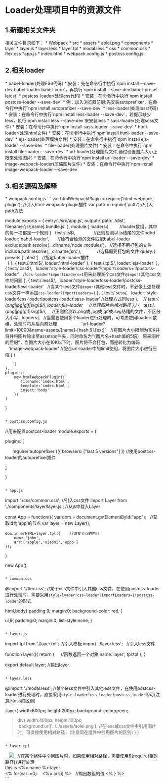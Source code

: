 <h1>Loader处理项目中的资源文件</h1>

<h2>1.新建相关文件夹</h2>
相关文件目录如下：
* Webpack
  * src
    * assets
      * aolei.png
    * components
      * layer
        * layer.js
        * layer.less
        * layer.tpl
        * modal.less
    * css
      * common.css
      * flex.css
    *app.js
  * index.html
  * webpack.config.js
  * postcss.config.js
  
<h2>2.相关loader</h2>
* babel-loader(处理ES6代码)
  * 安装：先在命令行中执行`npm install --save-dev babel-loader babel-core`，再执行`npm install --save-dev babel-preset-latest`
* postcss-loader(处理css代码)
  * 安装：在命令行中执行`npm install postcss-loader --save-dev`
  * 例：加入浏览器前缀:先安装autoprefixer，在命令行中执行`npm install autoprefixer --save-dev`
* less-loader(处理less代码)
  * 安装：在命令行中执行`npm install less-loader --save-dev`，若提示缺少less，执行`npm install less --save-dev`来安装less
* sass-loader(处理scss文件)
  * 安装：在命令行中执行`npm install sass-loader --save-dev`
* html-loader(处理html文件)
  * 安装：在命令行中执行`npm install html-loader --save-dev`
* ejs-loader(处理模块文件)
  * 安装：在命令行中执行`npm install ejs-loader --save-dev`
* file-loader(处理图片文件)
  * 安装：在命令中执行`npm install file-loader --save-dev`
* url-loader(处理图片文件,通过设置图片大小上限来处理图片)
  * 安装：在命令行中执行`npm install url-loader --save-dev`
* image-webpack-loader(压缩图片文件)
  * 安装：在命令行中执行`npm install image-webpack-loader --save-dev`
  
<h2>3.相关源码及解释</h2>
* webpack.config.js
```
var htmlWebpackPlugin = require('html-webpack-plugin');  //引入html-webpack-plugin插件
var path = require('path');//引入path方法

module.exports = {
	entry:'./src/app.js',
	output:{
		path:'./dist',
		filename:'js/[name].bundle.js'
	},
	module:{
		loaders:[          //loader数组，其中的每一项都是一个规则
		    {
		    	test:/\.js$/,                //正则检测以.js结尾的文件hdhd
		    	loader:'babel-loader',       //给符合检测的文件匹配babel-loader
		    	exclude:path.resolve(__dirname,'node_modules'),    //选择不用打包的文件
		    	include:path.resolve(__dirname,'src'),             //选择需要打包的文件
		    	query:{
		    		presets:['latest']   //指定baber-loader插件		
    	}
		    },
		    {
		    	test:/\.html$/,
		    	loader:'html-loader'
		    },
		    {
		    	test:/\.tpl$/,
		    	loader:'ejs-loader'
		    },
		    {
		    	test:/\.css$/,
		    	 loader:'style-loader!css-loader?importLoaders=1!postcss-loader'    //`css-loader?importLoaders=1`用来处理某个css文件`@import`其他css文件的问题
		    },
		    {
		    	test:/\.less$/,
		    	loader:'style-loader!css-loader!postcss-loader!less-loader'   //当某个less文件`@import`其他less文件时，不必像上述处理css文件一样添加`css-loader?importLoaders=1`
		    },
		    {
		    	test:/\.scss/,
		    	loader:'style-loader!css-loader!postcss-loader!sass-loader'  //处理方式同less
		    },
		    /*{
		        test:/\.(png|jpg|gif|svg)$/i,
			loader:file-loader     //处理图片的相对路径
		    },*/
		    {
		    	test:/\.(png|jpg|gif|svg)$/i,      //正则检测以.png或.jpg或.gif或.svg结尾的文件，不区分大小写
		    	loaders:[    //当需要使用多个loader进行处理时，可考虑使用loaders数组，处理时将从后向前处理
                    'url-loader?limit=10000&name=assets/[name]-[hash:5].[ext]',   //将图片大小限制为10K并将并将图片输出至assets文件夹，同时命名为“（图片名+hash值的5倍）.原来图片的后缀”，当图片大小在10K以下时，图片将不会打包，而是转化为编码
                    'image-webpack-loader'  //配合url-loader中的limit使用，将图片大小进行压缩
		    	]
		    }

		]
	},
	plugins:[
	    new htmlWebpackPlugin({
		   filename:'index.html',
		   template:'index.html',
		   inject:'body'
	    })
	]
}
  ```
  
* postcss.config.js
```
//用来配置postcss-loader
module.exports = {

plugins: [

       require('autoprefixer')({ browsers: ["last 5 versions"] })  //使用postcss-loader的autoprefixer插件

  ]

}
```

* app.js
```
import './css/common.css';  //引入css文件
import Layer from './components/layer/layer.js';  //从js中载入Layer


const App = function(){
	var dom = document.getElementById("app");   //获取id为'app'的节点
	var layer = new Layer();

	dom.innerHTML=layer.tpl({    //改变节点的内容
		name:'john',
		arr:['apple','xiaomi','oppo']
	});

}

new App();
```

* common.css
```
@import './flex.css';  //某个css文件中引入其他css文件，在使用postcss-loader进行处理时，需要采用`style-loader!css-loader?importLoaders=1!postcss-loader`的形式

html,body{
	padding:0;
	margin:0;
	background-color: red;
}

ul,li{
	padding:0;
	margin:0;
	list-style:none;
}
```

* layer.js
```
import tpl from './layer.tpl';  //引入模板
import './layer.less';   //引入less文件

function layer(){
	return {     //函数返回一个对象
		name:'layer',
		tpl:tpl
	};
}

export default layer;  //输出layer
```

* layer.less
```
@import './modal.less';  //某个less文件中引入其他less文件，在使用postcss-loader进行处理时，直接采用`style-loader!css-loader!postcss-loader`即可(注意同css的区别)

.layer{
	width:600px;
	height:200px;
	background-color:green;


  > div{
	  width:400px;
	  height:100px;
	  background:url('../../assets/aolei.png');  //在less或css文件中引用图片时，可直接使用相对路径，(注意同在组件中引用图片的区别)
  }
}
```

* layer.tpl
```
<div class="layer">
    <img src="${require('../../assets/aolei.png')}"/>   //在某个组件中引用图片时，如果使用相对路径，需要使用${require(相对路径)}进行处理
	<div>this is <%= name %> layer</div>
	<% for(var i=0;i<arr.length;i++) { %>
	    <%= arr[i] %>   //输出数组的值
	<% } %>
</div>
```

